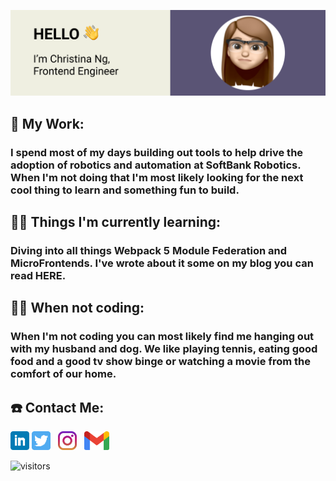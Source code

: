 ![Image of Banner](./assets/GithubBanner.png)

## 🤖 My Work: 
### I spend most of my days building out tools to help drive the adoption of robotics and automation at SoftBank Robotics. When I'm not doing that I'm most likely looking for the next cool thing to learn and something fun to build. 

## 👩‍💻 Things I'm currently learning: 
### Diving into all things Webpack 5 Module Federation and MicroFrontends. I've wrote about it some on my blog you can read HERE. 

## 👫🐶 When not coding: 
### When I'm not coding you can most likely find me hanging out with my husband and dog. We like playing tennis, eating good food and a good tv show binge or watching a movie from the comfort of our home. 

## ☎️ Contact Me: 
<p align='left'>
<a target="_blank" href="https://www.linkedin.com/in/christina-ng-495720137/"><img height="30" src="./assets/linkedin.png"></a>
<a target="_blank" href="https://twitter.com/ChristinaMatson"><img height="30" src="./assets/twitter.png"></a>&nbsp;&nbsp;
<a target="_blank" href="https://instagram.com/code.stina"><img height="30" src="./assets/instagram.jpg"></a>&nbsp;&nbsp;
<a target="_blank" href="mailto:cmatson93@gmail.com"><img height="30" src="./assets/gmail.png"></a>
</p>


![visitors](https://visitor-badge.laobi.icu/badge?page_id=cmatson93.cmatson93)